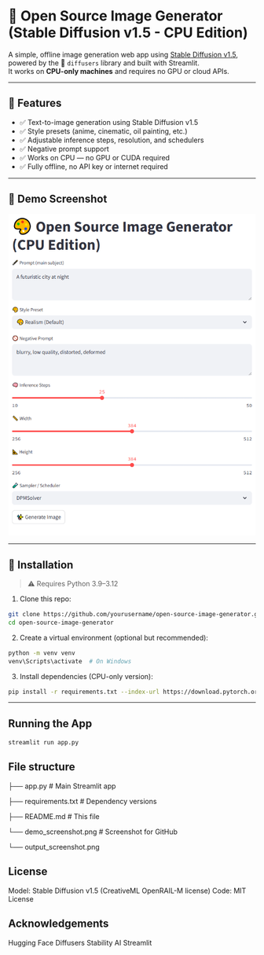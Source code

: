 # 🎨 Open Source Image Generator (Stable Diffusion v1.5 - CPU Edition)

A simple, offline image generation web app using [Stable Diffusion v1.5](https://huggingface.co/runwayml/stable-diffusion-v1-5), powered by the 🤗 `diffusers` library and built with Streamlit.  
It works on **CPU-only machines** and requires no GPU or cloud APIs.

---

## 🧠 Features

- ✅ Text-to-image generation using Stable Diffusion v1.5
- ✅ Style presets (anime, cinematic, oil painting, etc.)
- ✅ Adjustable inference steps, resolution, and schedulers
- ✅ Negative prompt support
- ✅ Works on CPU — no GPU or CUDA required
- ✅ Fully offline, no API key or internet required

---

## 📸 Demo Screenshot

![screenshot](demo_screenshot.png) 

---

## 🚀 Installation

> ⚠️ Requires Python 3.9–3.12

1. Clone this repo:

```bash
git clone https://github.com/yourusername/open-source-image-generator.git
cd open-source-image-generator
```

2. Create a virtual environment (optional but recommended):

```bash
python -m venv venv
venv\Scripts\activate  # On Windows
```

3. Install dependencies (CPU-only version):

```bash
pip install -r requirements.txt --index-url https://download.pytorch.org/whl/cpu
```

---

## Running the App

```bash
streamlit run app.py
```

## File structure 

├── app.py                # Main Streamlit app

├── requirements.txt      # Dependency versions

├── README.md             # This file

└── demo_screenshot.png   # Screenshot for GitHub

└── output_screenshot.png   


## License

Model: Stable Diffusion v1.5 (CreativeML OpenRAIL-M license)
Code: MIT License


## Acknowledgements 

Hugging Face Diffusers
Stability AI
Streamlit
